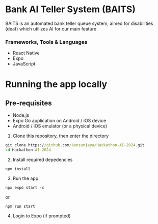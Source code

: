 # Bank AI Teller System (BAITS)
BAITS is an automated bank teller queue system, aimed for disabilities (deaf) which utilizes AI for our main feature

### Frameworks, Tools & Languages
- React Native
- Expo
- JavaScript

# Running the app locally
## Pre-requisites
- Node.js
- Expo Go application on Android / iOS device
- Android / iOS emulator (or a physical device)

1. Clone this repository, then enter the directory
```cmd
git clone https://github.com/kensunjaya/Hackathon-AI-2024.git
cd Hackathon-AI-2024
```
2. Install required depedencies
```
npm install
```
3. Run the app
```
npx expo start -c
```
or
```
npm run start
```
4. Login to Expo (if prompted)
